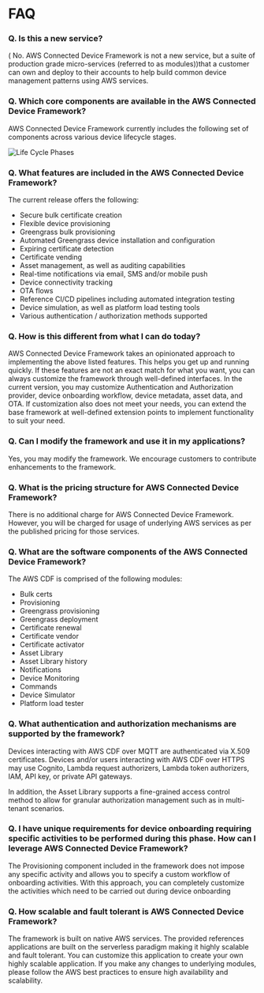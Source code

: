 # FAQ

### Q. Is this a new service?
(
No. AWS Connected Device Framework is not a new service, but a suite of production grade micro-services (referred to as modules))that a customer can own and deploy to their accounts to help build common device management patterns using AWS services.

### Q. Which core components are available in the AWS Connected Device Framework?

AWS Connected Device Framework currently includes the following set of components across various device lifecycle stages.

![Life Cycle Phases](images/cdf-core-hla-lifecycle.png)
 

### Q. What features are included in the AWS Connected Device Framework?

The current release offers the following:

- Secure bulk certificate creation
- Flexible device provisioning
- Greengrass bulk provisioning
- Automated Greengrass device installation and configuration
- Expiring certificate detection
- Certificate vending
- Asset management, as well as auditing capabilities
- Real-time notifications via email, SMS and/or mobile push
- Device connectivity tracking
- OTA flows
- Reference CI/CD pipelines including automated integration testing
- Device simulation, as well as platform load testing tools
- Various authentication / authorization methods supported

### Q. How is this different from what I can do today?

AWS Connected Device Framework takes an opinionated approach to implementing the above listed features. This helps you get up and running quickly. If these features are not an exact match for what you want, you can always customize the framework through well-defined interfaces. In the current version, you may customize Authentication and Authorization provider, device onboarding workflow, device metadata, asset data, and OTA. If customization also does not meet your needs, you can extend the base framework at well-defined extension points to implement functionality to suit your need.

### Q. Can I modify the framework and use it in my applications?

Yes, you may modify the framework. We encourage customers to contribute enhancements to the framework.
### Q. What is the pricing structure for AWS Connected Device Framework?

There is no additional charge for AWS Connected Device Framework. However, you will be charged for usage of underlying AWS services as per the published pricing for those services.

### Q. What are the software components of the AWS Connected Device Framework?

The AWS CDF is comprised of the following modules:

- Bulk certs
- Provisioning
- Greengrass provisioning
- Greengrass deployment
- Certificate renewal
- Certificate vendor
- Certificate activator
- Asset Library
- Asset Library history
- Notifications
- Device Monitoring
- Commands
- Device Simulator
- Platform load tester

### Q. What authentication and authorization mechanisms are supported by the framework?

Devices interacting with AWS CDF over MQTT are authenticated via X.509 certificates. Devices and/or users interacting with AWS CDF over HTTPS may use Cognito, Lambda request authorizers, Lambda token authorizers, IAM, API key, or private API gateways.

In addition, the Asset Library supports a fine-grained access control method to allow for granular authorization management such as in multi-tenant scenarios.

### Q. I have unique requirements for device onboarding requiring specific activities to be performed during this phase. How can I leverage AWS Connected Device Framework?

The Provisioning component included in the framework does not impose any specific activity and allows you to specify a custom workflow of onboarding activities. With this approach, you can completely customize the activities which need to be carried out during device onboarding

### Q. How scalable and fault tolerant is AWS Connected Device Framework?

The framework is built on native AWS services. The provided references applications are built on the serverless paradigm making it highly scalable and fault tolerant. You can customize this application to create your own highly scalable application. If you make any changes to underlying modules, please follow the AWS best practices to ensure high availability and scalability.




